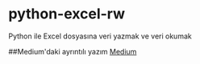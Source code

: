 # python-excel-rw

Python ile Excel dosyasına veri yazmak ve veri okumak

##Medium'daki ayrıntılı yazım
[Medium](https://medium.com/@mwu37/python-ile-excel-dosyas%C4%B1na-veri-kaydetmek-veri-almak-292520d77dbb)
